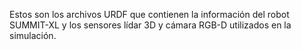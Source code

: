 Estos son los archivos URDF que contienen la información del robot SUMMIT-XL y los sensores lídar 3D y cámara RGB-D utilizados en la simulación.
